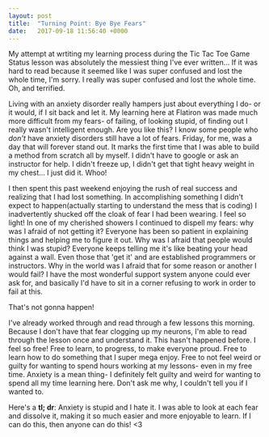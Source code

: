 ```yaml
---
layout: post
title:  "Turning Point: Bye Bye Fears"
date:   2017-09-18 11:56:40 +0000
---
```



My attempt at wrtiting my learning process during the Tic Tac Toe Game Status lesson was absolutely the messiest thing I've ever written... If it was hard to read because it seemed like I was super confused and lost the whole time, I'm sorry. I really was super confused and lost the whole time. Oh, and terrified. 

Living with an anxiety disorder really hampers just about everything I do- or it would, if I sit back and let it. My learning here at Flatiron was made much more difficult from my fears- of failing, of looking stupid, of finding out I really wasn't intelligent enough. Are you like this? I know some people who *don't* have anxiety disorders still have a lot of fears. Friday, for me, was a day that will forever stand out. It marks the first time that I was able to build a method from scratch all by myself. I didn't have to google or ask an instructor for help. I didn't freeze up, I didn't get that tight heavy weight in my chest... I just did it. Whoo!

I then spent this past weekend enjoying the rush of real success and realizing that I had lost something. In accomplishing something I didn't expect to happen(actually starting to understand the mess that is coding) I inadvertently shucked off the cloak of fear I had been wearing. I feel so light! In one of my cherished showers I continued to dispell my fears: why was I afraid of not getting it? Everyone has been so patient in explaining things and helping me to figure it out. Why was I afraid that people would think I was stupid? Everyone keeps telling me it's like beating your head against a wall. Even those that 'get it' and are established programmers or instructors. Why in the world was I afraid that for some reason or another I would fail? I have the most wonderful support system anyone could ever ask for, and basically I'd have to sit in a corner refusing to work in order to fail at this. 

That's not gonna happen!

I've already worked through and read through a few lessons this morning. Because I don't have that fear clogging up my neurons, I'm able to read through the lesson once and understand it. This hasn't happened before. I feel so free! Free to learn, to progress, to make everyone proud. Free to learn how to do something that I super mega enjoy. Free to not feel weird or guilty for wanting to spend hours working at my lessons- even in my free time. Anxiety is a mean thing- I definitely felt guilty and weird for wanting to spend all my time learning here. Don't ask me why, I couldn't tell you if I wanted to. 

Here's a **tl; dr**: Anxiety is stupid and I hate it. I was able to look at each fear and dissolve it, making it so much easier and more enjoyable to learn. If I can do this, then anyone can do this! <3
